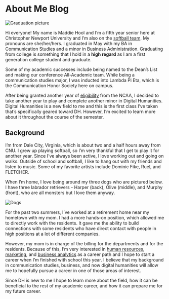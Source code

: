 # About Me Blog

![Graduation picture](https://github.com/maddiehool/Maddie-Hool-/images/grad.png)

Hi everyone! My name is Maddie Hool and I’m a fifth year senior here at Christopher Newport University and I’m also on the [softball team](https://www.cnusports.com/sports/softball/roster/maddie-hool/17491). My pronouns are she/her/hers. I graduated in May with my BA in Communication Studies and a minor in Business Administration. Graduating from college is something that I hold in a **high regard** as I am a first generation college student and graduate. 

Some of my academic successes include being named to the Dean’s List and making our conference All-Academic team. While being a communication studies major, I was inducted into Lambda Pi Eta, which is the Communication Honor Society here on campus. 

After being granted another year of [eligibility](https://www.ncsasports.org/coronavirus-sports/ncaa-eligibility-coronavirus) from the NCAA, I decided to take another year to play and complete another minor in Digital Humanities. Digital Humanities is a new field to me and this is the first class I’ve taken that’s specifically geared toward DH. However, I’m excited to learn more about it throughout the course of the semester. 

## Background

I’m from Dale City, Virginia, which is about two and a half hours away from CNU. I grew up playing softball, so I’m very thankful that I get to play it for another year. Since I’ve always been active, I love working out and going on walks. Outside of school and softball, I like to hang out with my friends and listen to music. Some of my favorite artists include Dominic Fike, Ruel, and FLETCHER. 

When I’m home, I love being around my three dogs who are pictured below. I have three labrador retrievers - Harper (back), Olive (middle), and Murphy (front), who are all monsters but I love them anyway. 

![Dogs](https://github.com/maddiehool/Maddie-Hool-/images/dogs.jpg)

For the past two summers, I’ve worked at a retirement home near my hometown with my mom. I had a more hands-on position, which allowed me to directly work with the residents. It gave me the ability to build connections with some residents who have direct contact with people in high positions at a lot of different companies. 

However, my mom is in charge of the billing for the departments and for the residents. Because of this, I’m very interested in [human resources](https://www.investopedia.com/terms/h/humanresources.asp), [marketing](https://blog.hubspot.com/marketing/what-is-marketing), and [business analytics](https://www.omnisci.com/technical-glossary/business-analytics) as a career path and I hope to start a career when I’m finished with school this year. I believe that my background in communication studies, business, and now digital humanities will allow me to hopefully pursue a career in one of those areas of interest. 

Since DH is new to me I hope to learn more about the field, how it can be beneficial to the rest of my academic career, and how it can prepare me for my future career. 

